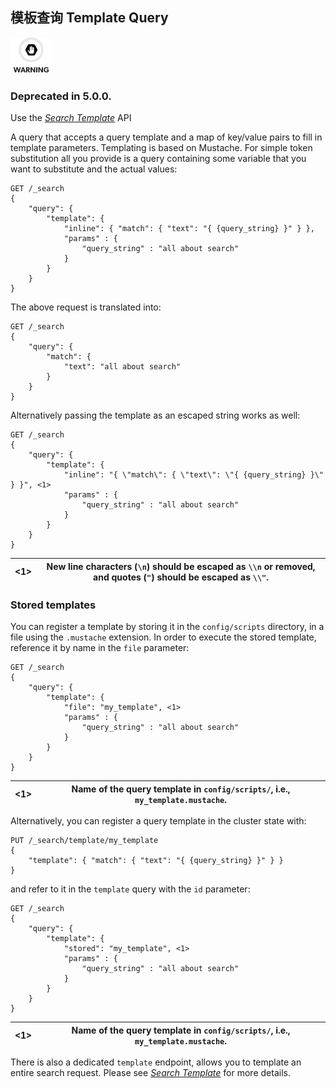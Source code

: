 ## 模板查询 Template Query

![Warning](/images/icons/warning.png)

### Deprecated in 5.0.0. 

Use the [_Search Template_](search-template.html) API 

A query that accepts a query template and a map of key/value pairs to fill in template parameters. Templating is based on Mustache. For simple token substitution all you provide is a query containing some variable that you want to substitute and the actual values:
    
    
    GET /_search
    {
        "query": {
            "template": {
                "inline": { "match": { "text": "{ {query_string} }" } },
                "params" : {
                    "query_string" : "all about search"
                }
            }
        }
    }

The above request is translated into:
    
    
    GET /_search
    {
        "query": {
            "match": {
                "text": "all about search"
            }
        }
    }

Alternatively passing the template as an escaped string works as well:
    
    
    GET /_search
    {
        "query": {
            "template": {
                "inline": "{ \"match\": { \"text\": \"{ {query_string} }\" } }", <1>
                "params" : {
                    "query_string" : "all about search"
                }
            }
        }
    }

<1>| New line characters (`\n`) should be escaped as `\\n` or removed, and quotes (`"`) should be escaped as `\\"`.     
---|---  
  
### Stored templates

You can register a template by storing it in the `config/scripts` directory, in a file using the `.mustache` extension. In order to execute the stored template, reference it by name in the `file` parameter:
    
    
    GET /_search
    {
        "query": {
            "template": {
                "file": "my_template", <1>
                "params" : {
                    "query_string" : "all about search"
                }
            }
        }
    }

<1>| Name of the query template in `config/scripts/`, i.e., `my_template.mustache`.     
---|---  
  
Alternatively, you can register a query template in the cluster state with:
    
    
    PUT /_search/template/my_template
    {
        "template": { "match": { "text": "{ {query_string} }" } }
    }

and refer to it in the `template` query with the `id` parameter:
    
    
    GET /_search
    {
        "query": {
            "template": {
                "stored": "my_template", <1>
                "params" : {
                    "query_string" : "all about search"
                }
            }
        }
    }

<1>| Name of the query template in `config/scripts/`, i.e., `my_template.mustache`.     
---|---  
  
There is also a dedicated `template` endpoint, allows you to template an entire search request. Please see [_Search Template_](search-template.html) for more details.
